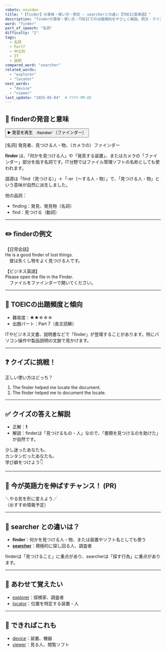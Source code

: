 ```yaml
---
robots: noindex
title: "【finder】の意味・使い方・例文 ― searcherとの違い【TOEIC英単語】"
description: "finderの意味・使い方・TOEICでの出題傾向をやさしく解説。例文・クイズ付きでsearcherとの違いもわかりやすく学べます。"
word: "finder"
part_of_speech: "名詞"
difficulty: "2"
tags:
  - 名詞
  - Part7
  - 中立的
  - IT
  - 説明
compared_word: "searcher"
related_words:
  - "explorer"
  - "locator"
next_words:
  - "device"
  - "viewer"
last_update: "2025-05-04"  # YYYY-MM-DD
---
```


## 🔰 finderの発音と意味

<button class="play-audio" onclick="playTTS('finder')">
  <span class="play-audio-main">
    ▶️ 発音を再生　/faɪndər/
  </span>
  <span class="play-audio-sub">
    （ファインダー）
  </span>
</button>

[名詞] 発見者、見つける人・物、（カメラの）ファインダー

**finder** は、「何かを見つける人」や「発見する装置」、またはカメラの「ファインダー」部分を指す名詞です。IT分野ではファイル管理ソフトの名称としても使われます。

語源は「find（見つける）」＋「-er（～する人・物）」で、「見つける人・物」という意味が自然に派生しました。

他の品詞：  
- finding：発見、発見物（名詞）
- find：見つける（動詞）

---

## ✏️ finderの例文

【日常会話】  
He is a good finder of lost things.  
　彼は失くし物をよく見つける人です。

【ビジネス英語】  
Please open the file in the Finder.  
　ファイルをファインダーで開いてください。

---

## 🎯 TOEICの出題頻度と傾向

- 難易度：★★☆☆☆
- 出題パート：Part 7（長文読解）

ITやビジネス文書、説明書などで「finder」が登場することがあります。特にパソコン操作や製品説明の文脈で見かけます。

---

## ❓ クイズに挑戦！

正しい使い方はどっち？

1. The finder helped me locate the document.  
2. The finder helped me to document the locate.

---

## ✅ クイズの答えと解説

- 正解：**1**
- 解説：finderは「見つけるもの・人」なので、「書類を見つけるのを助けた」が自然です。

少し迷ったあなたも、  
カンタンだったあなたも、  
学び癖をつけよう👇️

---

## 🚀 今が英語力を伸ばすチャンス！ (PR)

<div class="info-center">
＼やる気を形に変えよう／<br>  
（おすすめ情報予定）
</div>

---

## 🤔  searcher との違いは？

- **finder**：何かを見つける人・物、または装置やソフト名としても使う
- **[searcher](/word/searcher/)**：積極的に探し回る人、調査者

finderは「見つけること」に重点があり、searcherは「探す行為」に重点があります。

---

## 🧩 あわせて覚えたい

- [explorer](/word/explorer/)：探検家、調査者
- [locator](/word/locator/)：位置を特定する装置・人

---

## 📖 できればこれも

- [device](/word/device/)：装置、機器
- [viewer](/word/viewer/)：見る人、閲覧ソフト

<!-- cvid: aid28_bid12 -->
